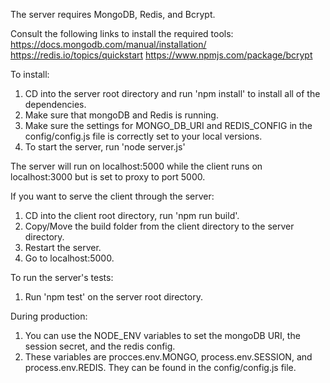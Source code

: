 The server requires MongoDB, Redis, and Bcrypt.

Consult the following links to install the required tools:
https://docs.mongodb.com/manual/installation/
https://redis.io/topics/quickstart
https://www.npmjs.com/package/bcrypt

To install:
1. CD into the server root directory and run 'npm install' to install all of the dependencies.
2. Make sure that mongoDB and Redis is running.
2. Make sure the settings for MONGO_DB_URI and REDIS_CONFIG in the config/config.js file is correctly set to your local versions.
3. To start the server, run 'node server.js'

The server will run on localhost:5000 while the client runs on localhost:3000 but is set to proxy to port 5000.

If you want to serve the client through the server:
1. CD into the client root directory, run 'npm run build'.
2. Copy/Move the build folder from the client directory to the server directory.
3. Restart the server.
4. Go to localhost:5000. 

To run the server's tests:
1. Run 'npm test' on the server root directory.

During production:
1. You can use the NODE_ENV variables to set the mongoDB URI, the session secret, and the redis config.
2. These variables are procces.env.MONGO, process.env.SESSION, and process.env.REDIS. They can be found in the config/config.js file.
